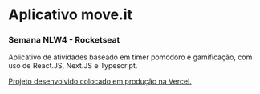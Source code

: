 # Aplicativo move.it

### Semana NLW4 - Rocketseat

Aplicativo de atividades baseado em timer pomodoro e gamificação, com uso de React.JS, Next.JS e Typescript.

[Projeto desenvolvido colocado em produção na Vercel.](https://moveit-a2r.vercel.app/)